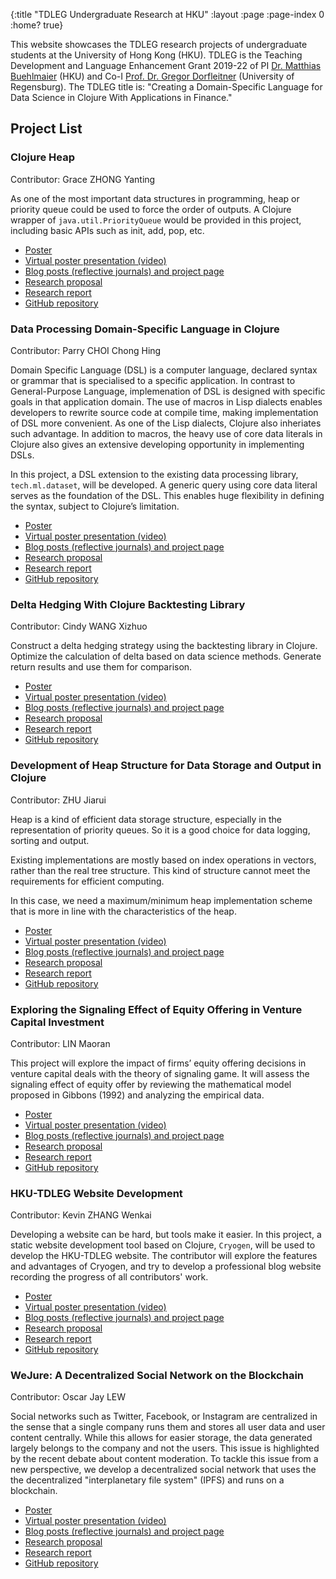{:title "TDLEG Undergraduate Research at HKU"
 :layout :page
 :page-index 0
 :home? true}

This website showcases the TDLEG research projects of undergraduate students at the University of Hong Kong (HKU). TDLEG is the Teaching Development and Language Enhancement Grant 2019-22 of PI [Dr. Matthias Buehlmaier](http://www.buehlmaier.net/) (HKU) and Co-I [Prof. Dr. Gregor Dorfleitner](https://www.uni-regensburg.de/business-economics-and-management-information-systems/business-dorfleitner/staff/gregor-dorfleitner/index.html) (University of Regensburg). The TDLEG title is: "Creating a Domain-Specific Language for Data Science in Clojure With Applications in Finance."

## Project List

### Clojure Heap

  Contributor: Grace ZHONG Yanting

  As one of the most important data structures in programming, heap or priority queue could be used to force the order of outputs. A Clojure wrapper of ```java.util.PriorityQueue``` would be provided in this project, including basic APIs such as init, add, pop, etc.

  - [Poster](/pdf/Poster-Grace-ZHONG-Yanting.pdf)
  - [Virtual poster presentation (video)](/mp4/Presentation-Grace-ZHONG-Yanting.mp4)
  - [Blog posts (reflective journals) and project page](/pages-output/Grace-ZHONG-Yanting)
  - [Research proposal](/pdf/Proposal-Grace-ZHONG-Yanting.pdf)
  - [Research report](/pdf/Report-Grace-ZHONG-Yanting.pdf)
  - [GitHub repository](https://github.com/clojure-finance/clojure-heap2)

### Data Processing Domain-Specific Language in Clojure

  Contributor: Parry CHOI Chong Hing

  Domain Specific Language (DSL) is a computer language, declared syntax or grammar that is specialised to a specific application. In contrast to General-Purpose Language, implemenation of DSL is designed with specific goals in that application domain. The use of macros in Lisp dialects enables developers to rewrite source code at compile time, making implementation of DSL more convenient. As one of the Lisp dialects, Clojure also inheriates such advantage. In addition to macros, the heavy use of core data literals in Clojure also gives an extensive developing opportunity in implementing DSLs.

  In this project, a DSL extension to the existing data processing library, ```tech.ml.dataset```, will be developed. A generic query using core data literal serves as the foundation of the DSL. This enables huge flexibility in defining the syntax, subject to Clojure’s limitation.
  
  - [Poster](/pdf/Poster-Parry-CHOI-Chong-Hing.pdf)
  - [Virtual poster presentation (video)](/mp4/Presentation-Parry-CHOI-Chong-Hing.mp4)
  - [Blog posts (reflective journals) and project page](/pages-output/Parry-CHOI-Chong-Hing)
  - [Research proposal](/pdf/Proposal-Parry-CHOI-Chong-Hing.pdf)
  - [Research report](/pdf/Report-Parry-CHOI-Chong-Hing.pdf)
  - [GitHub repository](https://github.com/clojure-finance/HKU-TDLEG-data-processing-DSL)

### Delta Hedging With Clojure Backtesting Library

  Contributor: Cindy WANG Xizhuo

  Construct a delta hedging strategy using the backtesting library in Clojure. Optimize the calculation of delta based on data science methods. Generate return results and use them for comparison.

  - [Poster](/pdf/Poster-Cindy-WANG-Xizhuo.pdf)
  - [Virtual poster presentation (video)](/mp4/Presentation-Cindy-WANG-Xizhuo.mp4)
  - [Blog posts (reflective journals) and project page](/pages-output/Cindy-WANG-Xizhuo)
  - [Research proposal](/pdf/Proposal-Cindy-WANG-Xizhuo.pdf)
  - [Research report](/pdf/Report-Cindy-WANG-Xizhuo.pdf)
  - [GitHub repository](https://github.com/clojure-finance/HKU-TDLEG-backtesting-strategies-clojure)

### Development of Heap Structure for Data Storage and Output in Clojure

  Contributor: ZHU Jiarui

  Heap is a kind of efficient data storage structure, especially in the representation of priority queues. So it is a good choice for data logging, sorting and output.

  Existing implementations are mostly based on index operations in vectors, rather than the real tree structure. This kind of structure cannot meet the requirements for efficient computing. 

  In this case, we need a maximum/minimum heap implementation scheme that is more in line with the characteristics of the heap.

  - [Poster](/pdf/Poster-ZHU-Jiarui.pdf)
  - [Virtual poster presentation (video)](/mp4/Presentation-ZHU-Jiarui.mp4)
  - [Blog posts (reflective journals) and project page](/pages-output/ZHU-Jiarui)
  - [Research proposal](/pdf/Proposal-ZHU-Jiarui.pdf)
  - [Research report](/pdf/Report-ZHU-Jiarui.pdf)
  - [GitHub repository](https://github.com/clojure-finance/clojure-heap)

### Exploring the Signaling Effect of Equity Offering in Venture Capital Investment

  Contributor: LIN Maoran

  This project will explore the impact of firms’ equity offering decisions in venture capital deals with the theory of signaling game. It will assess the signaling effect of equity offer by reviewing the mathematical model proposed in Gibbons (1992) and analyzing the empirical data.
  
  - [Poster](/pdf/Poster-LIN-Maoran.pdf)
  - [Virtual poster presentation (video)](/mp4/Presentation-LIN-Maoran.mp4)
  - [Blog posts (reflective journals) and project page](/pages-output/LIN-Maoran)
  - [Research proposal](/pdf/Proposal-LIN-Maoran.pdf)
  - [Research report](/pdf/Report-LIN-Maoran.pdf)
  - [GitHub repository](https://github.com/clojure-finance/HKU-TDLEG-financial-signaling-game)

### HKU-TDLEG Website Development

  Contributor: Kevin ZHANG Wenkai

  Developing a website can be hard, but tools make it easier. In this project, a static website development tool based on Clojure, ```Cryogen```, will be used to develop the HKU-TDLEG website. The contributor will explore the features and advantages of Cryogen, and try to develop a professional blog website recording the progress of all contributors' work.
  
  - [Poster](/pdf/Poster-Kevin-ZHANG-Wenkai.pdf)
  - [Virtual poster presentation (video)](/mp4/Presentation-Kevin-ZHANG-Wenkai.mp4)
  - [Blog posts (reflective journals) and project page](/pages-output/Kevin-ZHANG-Wenkai)
  - [Research proposal](/pdf/Proposal-Kevin-ZHANG-Wenkai.pdf)
  - [Research report](/pdf/Report-Kevin-ZHANG-Wenkai.pdf)
  - [GitHub repository](https://github.com/clojure-finance/HKU-TDLEG-website)

### WeJure: A Decentralized Social Network on the Blockchain

  Contributor: Oscar Jay LEW

  Social networks such as Twitter, Facebook, or Instagram are centralized in the sense that a single company runs them and stores all user data and user content centrally. While this allows for easier storage, the data generated largely belongs to the company and not the users. This issue is highlighted by the recent debate about content moderation. To tackle this issue from a new perspective, we develop a decentralized social network that uses the the decentralized "interplanetary file system" (IPFS) and runs on a blockchain.

  - [Poster](/pdf/Poster-Oscar-Jay-LEW.pdf)
  - [Virtual poster presentation (video)](/mp4/Presentation-Oscar-Jay-LEW.mp4)
  - [Blog posts (reflective journals) and project page](/pages-output/Oscar-Jay-LEW)
  - [Research proposal](/pdf/Proposal-Oscar-Jay-LEW.pdf)
  - [Research report](/pdf/Report-Oscar-Jay-LEW.pdf)
  - [GitHub repository](https://github.com/clojure-finance/HKU-TDLEG-WeJure)